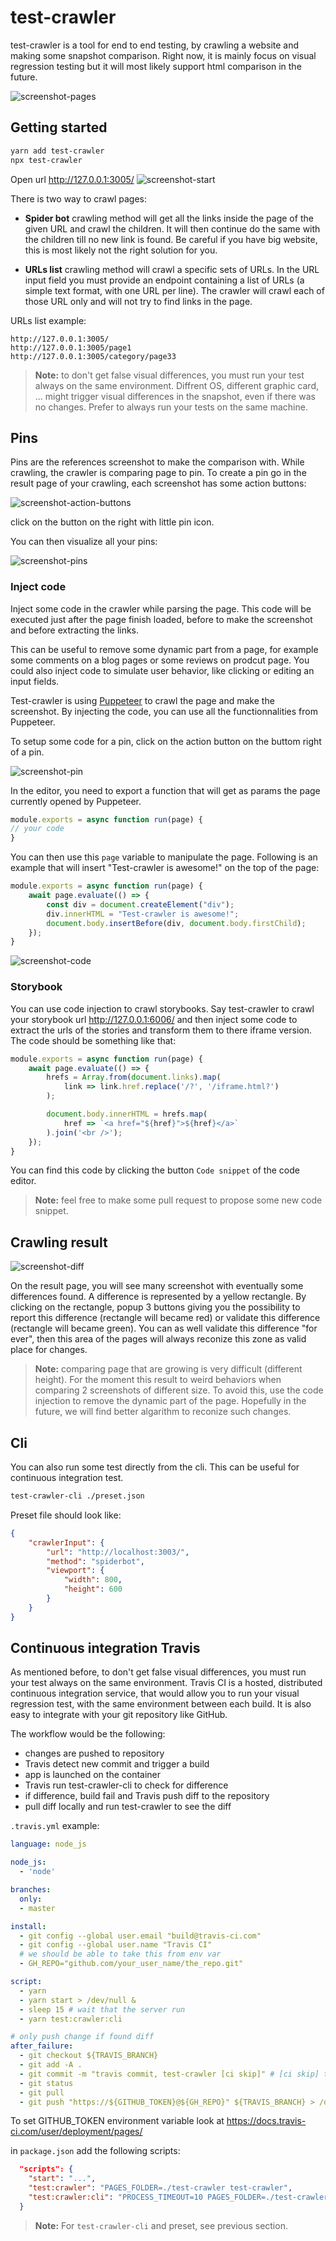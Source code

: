 # test-crawler

test-crawler is a tool for end to end testing, by crawling a website and making some snapshot comparison. Right now, it is mainly focus on visual regression testing but it will most likely support html comparison in the future.

![screenshot-pages](https://github.com/apiel/test-crawler/blob/master/screenshots/screenshot-report.png?raw=true)

## Getting started

```bash
yarn add test-crawler
npx test-crawler
```

Open url http://127.0.0.1:3005/
![screenshot-start](https://github.com/apiel/test-crawler/blob/master/screenshots/screenshot-new.png?raw=true)

There is two way to crawl pages:

- **Spider bot** crawling method will get all the links inside the page of the given URL
  and crawl the children. It will then continue do the same with the children till no new
  link is found. Be careful if you have big website, this is most likely not the right
  solution for you.

- **URLs list** crawling method will crawl a specific sets of URLs. In the URL input field
  you must provide an endpoint containing a list of URLs (a simple text format, with one URL
  per line). The crawler will crawl each of those URL only and will not try to find links in
  the page.

URLs list example:
```
http://127.0.0.1:3005/
http://127.0.0.1:3005/page1
http://127.0.0.1:3005/category/page33
```

> **Note:** to don't get false visual differences, you must run your test always on the same environment. Diffrent OS, different graphic card, ... might trigger visual differences in the snapshot, even if there was no changes. Prefer to always run your tests on the same machine.

## Pins

Pins are the references screenshot to make the comparison with. While crawling, the crawler is comparing page to pin. To create a pin go in the result page of your crawling, each screenshot has some action buttons:

![screenshot-action-buttons](https://github.com/apiel/test-crawler/blob/master/screenshots/screenshot-action-btn.png?raw=true)

click on the button on the right with little pin icon.

You can then visualize all your pins:

![screenshot-pins](https://github.com/apiel/test-crawler/blob/master/screenshots/screenshot-pins.png?raw=true)

### Inject code

Inject some code in the crawler while parsing the page. This code will be executed just after the page finish loaded, before to make the screenshot and before extracting the links.

This can be useful to remove some dynamic part from a page, for example some comments on a blog pages or some reviews on prodcut page. You could also inject code to simulate user behavior, like clicking or editing an input fields.

Test-crawler is using [Puppeteer](https://www.npmjs.com/package/puppeteer) to crawl the page and make the screenshot. By injecting the code, you can use all the functionnalities from Puppeteer.

To setup some code for a pin, click on the action button on the buttom right of a pin.

![screenshot-pin](https://github.com/apiel/test-crawler/blob/master/screenshots/screenshot-pin.png?raw=true)

In the editor, you need to export a function that will get as params the page currently opened by Puppeteer.

```js
module.exports = async function run(page) {
// your code
}
```

You can then use this `page` variable to manipulate the page. Following is an example that will insert "Test-crawler is awesome!" on the top of the page:

```js
module.exports = async function run(page) {
    await page.evaluate(() => {
        const div = document.createElement("div");
        div.innerHTML = "Test-crawler is awesome!";
        document.body.insertBefore(div, document.body.firstChild);
    });
}
```

![screenshot-code](https://github.com/apiel/test-crawler/blob/master/screenshots/screenshot-code.png?raw=true)

### Storybook

You can use code injection to crawl storybooks. Say test-crawler to crawl your storybook url http://127.0.0.1:6006/ and then inject some code to extract the urls of the stories and transform them to there iframe version. The code should be something like that:

```js
module.exports = async function run(page) {
    await page.evaluate(() => {
        hrefs = Array.from(document.links).map(
            link => link.href.replace('/?', '/iframe.html?')
        );

        document.body.innerHTML = hrefs.map(
            href => `<a href="${href}">${href}</a>`
        ).join('<br />');
    });
}
```

You can find this code by clicking the button `Code snippet` of the code editor.

> **Note:** feel free to make some pull request to propose some new code snippet.

## Crawling result

![screenshot-diff](https://github.com/apiel/test-crawler/blob/master/screenshots/screenshot-diff.png?raw=true)

On the result page, you will see many screenshot with eventually some differences found. A difference is represented by a yellow rectangle. By clicking on the rectangle, popup 3 buttons giving you the possibility to report this difference (rectangle will became red) or validate this difference (rectangle will became green). You can as well validate this difference "for ever", then this area of the pages will always reconize this zone as valid place for changes.

> **Note:** comparing page that are growing is very difficult (different height). For the moment this result to weird behaviors when comparing 2 screenshots of different size. To avoid this, use the code injection to remove the dynamic part of the page. Hopefully in the future, we will find better algarithm to reconize such changes.

## Cli

You can also run some test directly from the cli. This can be useful for continuous integration test.

```bash
test-crawler-cli ./preset.json
```

Preset file should look like:

```json
{
    "crawlerInput": {
        "url": "http://localhost:3003/",
        "method": "spiderbot",
        "viewport": {
            "width": 800,
            "height": 600
        }
    }
}
```

## Continuous integration Travis

As mentioned before, to don't get false visual differences, you must run your test always on the same environment. Travis CI is a hosted, distributed continuous integration service, that would allow you
to run your visual regression test, with the same environment between each build. It is also easy
to integrate with your git repository like GitHub.

The workflow would be the following:
- changes are pushed to repository
- Travis detect new commit and trigger a build
- app is launched on the container
- Travis run test-crawler-cli to check for difference
- if difference, build fail and Travis push diff to the repository
- pull diff locally and run test-crawler to see the diff

`.travis.yml` example:
```yml
language: node_js

node_js:
  - 'node'

branches:
  only:
  - master

install:
  - git config --global user.email "build@travis-ci.com"
  - git config --global user.name "Travis CI"
  # we should be able to take this from env var
  - GH_REPO="github.com/your_user_name/the_repo.git"

script:
  - yarn
  - yarn start > /dev/null &
  - sleep 15 # wait that the server run
  - yarn test:crawler:cli

# only push change if found diff
after_failure:
  - git checkout ${TRAVIS_BRANCH}
  - git add -A .
  - git commit -m "travis commit, test-crawler [ci skip]" # [ci skip] to don't trigger another build
  - git status
  - git pull
  - git push "https://${GITHUB_TOKEN}@${GH_REPO}" ${TRAVIS_BRANCH} > /dev/null 2>&1 # should always escape output, for security issue, else token could be visible
```
To set GITHUB_TOKEN environment variable look at https://docs.travis-ci.com/user/deployment/pages/

in `package.json` add the following scripts:
```json
  "scripts": {
    "start": "...",
    "test:crawler": "PAGES_FOLDER=./test-crawler test-crawler",
    "test:crawler:cli": "PROCESS_TIMEOUT=10 PAGES_FOLDER=./test-crawler test-crawler-cli test-crawler.preset.json"
  }
```
> **Note:** For `test-crawler-cli` and preset, see previous section.
